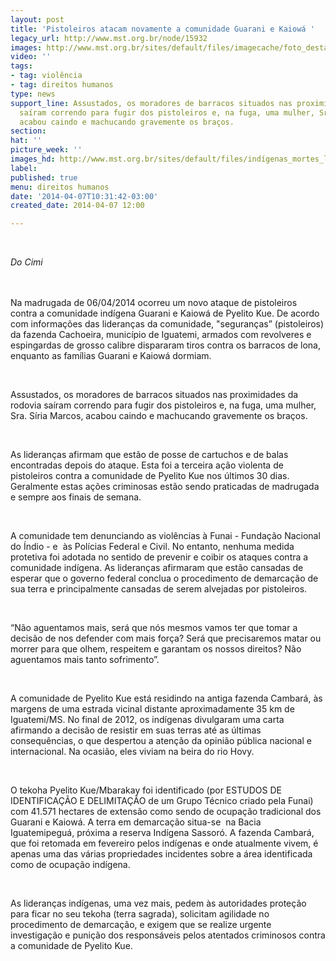 ```yaml
---
layout: post
title: 'Pistoleiros atacam novamente a comunidade Guarani e Kaiowá '
legacy_url: http://www.mst.org.br/node/15932
images: http://www.mst.org.br/sites/default/files/imagecache/foto_destaque/indígenas_mortes_latuff.gif
video: ''
tags:
- tag: violência
- tag: direitos humanos
type: news
support_line: Assustados, os moradores de barracos situados nas proximidades da rodovia
  saíram correndo para fugir dos pistoleiros e, na fuga, uma mulher, Sra. Síria Marcos,
  acabou caindo e machucando gravemente os braços.
section: 
hat: ''
picture_week: ''
images_hd: http://www.mst.org.br/sites/default/files/indígenas_mortes_latuff.gif
label: 
published: true
menu: direitos humanos
date: '2014-04-07T10:31:42-03:00'
created_date: 2014-04-07 12:00

---
```

<p>&nbsp;</p><p><em>Do Cimi<br><br><br type="_moz"></em></p><p>Na madrugada de 06/04/2014 ocorreu um novo ataque de pistoleiros contra a comunidade indígena Guarani e Kaiowá de Pyelito Kue. De acordo com informações das lideranças da comunidade, "seguranças” (pistoleiros) da fazenda Cachoeira, município de Iguatemi, armados com revolveres e espingardas de grosso calibre dispararam tiros contra os barracos de lona, enquanto as famílias Guarani e Kaiowá dormiam.</p><p>&nbsp;</p><p>Assustados, os moradores de barracos situados nas proximidades da rodovia saíram correndo para fugir dos pistoleiros e, na fuga, uma mulher, Sra. Síria Marcos, acabou caindo e machucando gravemente os braços.</p><p>&nbsp;</p><p>As lideranças afirmam que estão de posse de cartuchos e de balas encontradas depois do ataque. Esta foi a terceira ação violenta de pistoleiros contra a comunidade de Pyelito Kue nos últimos 30 dias. Geralmente estas ações criminosas estão sendo praticadas de madrugada e sempre aos finais de semana.</p><p>&nbsp;</p><p>A comunidade tem denunciando as violências à Funai - Fundação Nacional do Índio - e &nbsp;às Polícias Federal e Civil. No entanto, nenhuma medida protetiva foi adotada no sentido de prevenir e coibir os ataques contra a comunidade indígena. As lideranças afirmaram que estão cansadas de esperar que o governo federal conclua o procedimento de demarcação de sua terra e principalmente cansadas de serem alvejadas por pistoleiros.</p><p>&nbsp;</p><p>“Não aguentamos mais, será que nós mesmos vamos ter que tomar a decisão de nos defender com mais força? Será que precisaremos matar ou morrer para que olhem, respeitem e garantam os nossos direitos? Não aguentamos mais tanto sofrimento”.</p><p>&nbsp;</p><p>A comunidade de Pyelito Kue está residindo na antiga fazenda Cambará, às margens de uma estrada vicinal distante aproximadamente 35 km de Iguatemi/MS. No final de 2012, os indígenas divulgaram uma carta afirmando a decisão de resistir em suas terras até as últimas consequências, o que despertou a atenção da opinião pública nacional e internacional. Na ocasião, eles viviam na beira do rio Hovy.</p><p>&nbsp;</p><p>O tekoha Pyelito Kue/Mbarakay foi identificado (por ESTUDOS DE IDENTIFICAÇÃO E DELIMITAÇÃO de um Grupo Técnico criado pela Funai) com 41.571 hectares de extensão como sendo de ocupação tradicional dos Guarani e Kaiowá. A terra em demarcação situa-se &nbsp;na Bacia Iguatemipeguá, próxima a reserva Indígena Sassoró. A fazenda Cambará, que foi retomada em fevereiro pelos indígenas e onde atualmente vivem, é apenas uma das várias propriedades incidentes sobre a área identificada como de ocupação indígena.</p><p>&nbsp;</p><p>As lideranças indígenas, uma vez mais, pedem às autoridades proteção para ficar no seu tekoha (terra sagrada), solicitam agilidade no procedimento de demarcação, e exigem que se realize urgente investigação e punição dos responsáveis pelos atentados criminosos contra a comunidade de Pyelito Kue.</p><p>&nbsp;</p><p>&nbsp;</p>
